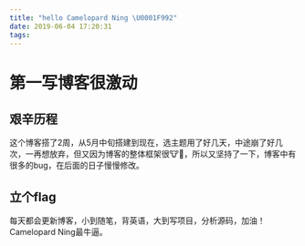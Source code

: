 ```yaml
---
title: "hello Camelopard Ning \U0001F992"
date: 2019-06-04 17:20:31
tags:
---
```




# 第一写博客很激动

## 艰辛历程

这个博客搭了2周，从5月中旬搭建到现在，选主题用了好几天，中途崩了好几次，一再想放弃，但又因为博客的整体框架很🐮🍺，所以又坚持了一下，博客中有很多的bug，在后面的日子慢慢修改。

## 立个flag

每天都会更新博客，小到随笔，背英语，大到写项目，分析源码，加油！Camelopard Ning最牛逼。


